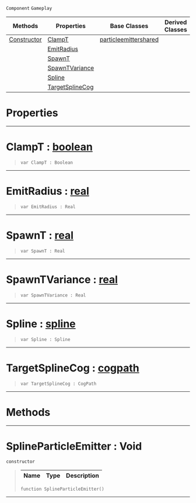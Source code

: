 `Component` `Gameplay`



|Methods|Properties|Base Classes|Derived Classes|
|---|---|---|---|
|[ Constructor](https://plasmaengine.github.io/PlasmaDocs/Plasma1/C++/code_reference/class_reference/splineparticleemitter.markdown#splineparticleemitter-vo)|[ ClampT](https://plasmaengine.github.io/PlasmaDocs/Plasma1/C++/code_reference/class_reference/splineparticleemitter.markdown#clampt-plasma-engine-docum)|[particleemittershared](https://plasmaengine.github.io/PlasmaDocs/Plasma1/C++/code_reference/class_reference/particleemittershared.markdown)| |
| |[ EmitRadius](https://plasmaengine.github.io/PlasmaDocs/Plasma1/C++/code_reference/class_reference/splineparticleemitter.markdown#emitradius-plasma-engine-d)| | |
| |[ SpawnT](https://plasmaengine.github.io/PlasmaDocs/Plasma1/C++/code_reference/class_reference/splineparticleemitter.markdown#spawnt-plasma-engine-docum)| | |
| |[ SpawnTVariance](https://plasmaengine.github.io/PlasmaDocs/Plasma1/C++/code_reference/class_reference/splineparticleemitter.markdown#spawntvariance-plasma-engi)| | |
| |[ Spline](https://plasmaengine.github.io/PlasmaDocs/Plasma1/C++/code_reference/class_reference/splineparticleemitter.markdown#spline-plasma-engine-docum)| | |
| |[ TargetSplineCog](https://plasmaengine.github.io/PlasmaDocs/Plasma1/C++/code_reference/class_reference/splineparticleemitter.markdown#targetsplinecog-plasma-eng)| | |


 #  Properties


---  
 #  ClampT : [boolean](https://plasmaengine.github.io/PlasmaDocs/Plasma1/C++/code_reference/lightning_base_types/boolean.markdown)

> 
> ``` lang=cpp, name=Lightning
> var ClampT : Boolean


---  
 #  EmitRadius : [real](https://plasmaengine.github.io/PlasmaDocs/Plasma1/C++/code_reference/lightning_base_types/real.markdown)

> 
> ``` lang=cpp, name=Lightning
> var EmitRadius : Real


---  
 #  SpawnT : [real](https://plasmaengine.github.io/PlasmaDocs/Plasma1/C++/code_reference/lightning_base_types/real.markdown)

> 
> ``` lang=cpp, name=Lightning
> var SpawnT : Real


---  
 #  SpawnTVariance : [real](https://plasmaengine.github.io/PlasmaDocs/Plasma1/C++/code_reference/lightning_base_types/real.markdown)

> 
> ``` lang=cpp, name=Lightning
> var SpawnTVariance : Real


---  
 #  Spline : [spline](https://plasmaengine.github.io/PlasmaDocs/Plasma1/C++/code_reference/class_reference/spline.markdown)

> 
> ``` lang=cpp, name=Lightning
> var Spline : Spline


---  
 #  TargetSplineCog : [cogpath](https://plasmaengine.github.io/PlasmaDocs/Plasma1/C++/code_reference/class_reference/cogpath.markdown)

> 
> ``` lang=cpp, name=Lightning
> var TargetSplineCog : CogPath


---  
 #  Methods


---  
 #  SplineParticleEmitter : Void

 `constructor`

> 
> |Name|Type|Description|
> |---|---|---|
> ``` lang=cpp, name=Lightning
> function SplineParticleEmitter()
> ``` 


---  
 

 